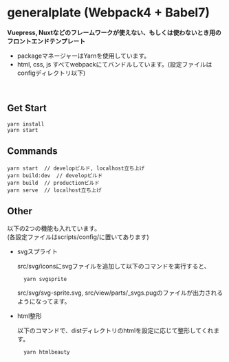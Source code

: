 # generalplate (Webpack4 + Babel7)
**Vuepress, Nuxtなどのフレームワークが使えない、もしくは使わないとき用のフロントエンドテンプレート**

- packageマネージャーはYarnを使用しています。
- html, css, js すべてwebpackにてバンドルしています。(設定ファイルはconfigディレクトリ以下)

<br>

## Get Start
    yarn install
    yarn start

## Commands
    yarn start  // developビルド, localhost立ち上げ
    yarn build:dev  // developビルド
    yarn build  // productionビルド
    yarn serve  // localhost立ち上げ

## Other

以下の2つの機能も入れています。<br>
(各設定ファイルはscripts/config/に置いてあります)

- svgスプライト
  
  src/svg/iconsにsvgファイルを追加して以下のコマンドを実行すると、

        yarn svgsprite

  src/svg/svg-sprite.svg, src/view/parts/_svgs.pugのファイルが出力されるようになってます。

- html整形
  
  以下のコマンドで、distディレクトリのhtmlを設定に応じて整形してくれます。

        yarn htmlbeauty
